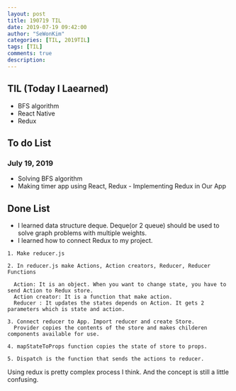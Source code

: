 ```yaml
---
layout: post
title: 190719 TIL
date: 2019-07-19 09:42:00
author: "SeWonKim"
categories: [TIL, 2019TIL]
tags: [TIL]
comments: true
description: 
---
```


## TIL (Today I Laearned)
* BFS algorithm
* React Native
* Redux

## To do List 
### July 19, 2019
* Solving BFS algorithm
* Making timer app using React, Redux - Implementing Redux in Our App

## Done List
* I learned data structure deque. Deque(or 2 queue) should be used to solve graph problems with multiple weights.
* I learned how to connect Redux to my project.
```
1. Make reducer.js

2. In reducer.js make Actions, Action creators, Reducer, Reducer Functions

  Action: It is an object. When you want to change state, you have to send Action to Redux store.
  Action creator: It is a function that make action. 
  Reducer : It updates the states depends on Action. It gets 2 parameters which is state and action. 

3. Connect reducer to App. Import reducer and create Store. 
  Provider copies the contents of the store and makes childeren components available for use. 
  
4. mapStateToProps function copies the state of store to props.

5. Dispatch is the function that sends the actions to reducer.
```
Using redux is pretty complex process I think. And the concept is still a little confusing.
